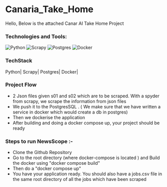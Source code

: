 # Canaria_Take_Home
Hello, Below is the attached Canar AI Take Home Project



### **Technologies and Tools:**

![Python](https://img.shields.io/badge/Python-3776AB?style=for-the-badge&logo=python&logoColor=white)
![Scrapy](https://img.shields.io/badge/Scrapy-558B2F?style=for-the-badge&logo=scrapy&logoColor=white)
![Postgres](https://img.shields.io/badge/PostgreSQL-336791?style=for-the-badge&logo=postgresql&logoColor=white)
![Docker](https://img.shields.io/badge/Docker-2496ED?style=for-the-badge&logo=docker&logoColor=white)






### **TechStack**
Python| Scrapy| Postgres| Docker|


### **Project Flow**
 
* 2 Json files given s01 and s02 which are to be scraped. With a spyder from scrapy, we scrape the information from json files
* We push it to the PostgresSQL . ( We make sure that we have written a service in docker which would create a db in postgres)
* Then we dockerise the application
* After building and doing a docker compose up, your project should be ready



### **Steps to run NewsScope :-**
* Clone the Github Repository 
* Go to the root directory (where docker-compose is located ) and Build the docker using "docker compose build"
* Then do a "docker compose up"
* You have your application ready. You should also have a jobs.csv file in the same root directory of all the jobs which have been scraped








